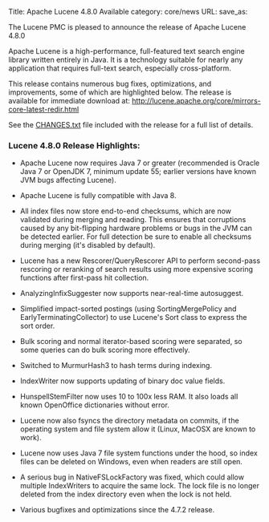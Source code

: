 Title: Apache Lucene 4.8.0 Available
category: core/news
URL: 
save_as: 

The Lucene PMC is pleased to announce the release of Apache Lucene 4.8.0

Apache Lucene is a high-performance, full-featured text search engine
library written entirely in Java. It is a technology suitable for nearly
any application that requires full-text search, especially cross-platform.

This release contains numerous bug fixes, optimizations, and
improvements, some of which are highlighted below. The release
is available for immediate download at:
  <http://lucene.apache.org/core/mirrors-core-latest-redir.html>

See the [CHANGES.txt](/core/4_8_0/changes/Changes.html) file included
with the release for a full list of details.

### Lucene 4.8.0 Release Highlights:

* Apache Lucene now requires Java 7 or greater (recommended is
  Oracle Java 7 or OpenJDK 7, minimum update 55; earlier versions
  have known JVM bugs affecting Lucene).

* Apache Lucene is fully compatible with Java 8.

* All index files now store end-to-end checksums, which are
  now validated during merging and reading. This ensures that
  corruptions caused by any bit-flipping hardware problems or bugs
  in the JVM can be detected earlier.  For full detection be sure
  to enable all checksums during merging (it's disabled by default).

* Lucene has a new Rescorer/QueryRescorer API to perform second-pass
  rescoring or reranking of search results using more expensive scoring
  functions after first-pass hit collection.

* AnalyzingInfixSuggester now supports near-real-time autosuggest.

* Simplified impact-sorted postings (using SortingMergePolicy and
  EarlyTerminatingCollector) to use Lucene's Sort class
  to express the sort order.

* Bulk scoring and normal iterator-based scoring were separated,
  so some queries can do bulk scoring more effectively.

* Switched to MurmurHash3 to hash terms during indexing.

* IndexWriter now supports updating of binary doc value fields.

* HunspellStemFilter now uses 10 to 100x less RAM. It also loads
  all known OpenOffice dictionaries without error.

* Lucene now also fsyncs the directory metadata on commits, if the
  operating system and file system allow it (Linux, MacOSX are
  known to work).

* Lucene now uses Java 7 file system functions under the hood,
  so index files can be deleted on Windows, even when readers are
  still open.

* A serious bug in NativeFSLockFactory was fixed, which could
  allow multiple IndexWriters to acquire the same lock.  The
  lock file is no longer deleted from the index directory
  even when the lock is not held.

* Various bugfixes and optimizations since the 4.7.2 release.

